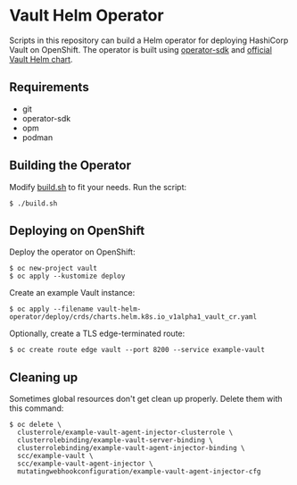 # Vault Helm Operator

Scripts in this repository can build a Helm operator for deploying HashiCorp Vault on OpenShift. The operator is built using [operator-sdk](https://github.com/operator-framework/operator-sdk) and [official Vault Helm chart](https://github.com/hashicorp/vault-helm).

## Requirements

* git
* operator-sdk
* opm
* podman

## Building the Operator

Modify [build.sh](build.sh) to fit your needs. Run the script:

```
$ ./build.sh
```

## Deploying on OpenShift

Deploy the operator on OpenShift:

```
$ oc new-project vault
$ oc apply --kustomize deploy
```

Create an example Vault instance:

```
$ oc apply --filename vault-helm-operator/deploy/crds/charts.helm.k8s.io_v1alpha1_vault_cr.yaml
```

Optionally, create a TLS edge-terminated route:

```
$ oc create route edge vault --port 8200 --service example-vault
```

## Cleaning up

Sometimes global resources don't get clean up properly. Delete them with this command:

```
$ oc delete \
  clusterrole/example-vault-agent-injector-clusterrole \
  clusterrolebinding/example-vault-server-binding \
  clusterrolebinding/example-vault-agent-injector-binding \
  scc/example-vault \
  scc/example-vault-agent-injector \
  mutatingwebhookconfiguration/example-vault-agent-injector-cfg
```
